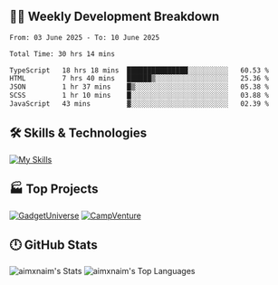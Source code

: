 

## 🧑‍💻 Weekly Development Breakdown

<!--START_SECTION:waka-->

```txt
From: 03 June 2025 - To: 10 June 2025

Total Time: 30 hrs 14 mins

TypeScript   18 hrs 18 mins  ███████████████░░░░░░░░░░   60.53 %
HTML         7 hrs 40 mins   ██████▒░░░░░░░░░░░░░░░░░░   25.36 %
JSON         1 hr 37 mins    █▒░░░░░░░░░░░░░░░░░░░░░░░   05.38 %
SCSS         1 hr 10 mins    █░░░░░░░░░░░░░░░░░░░░░░░░   03.88 %
JavaScript   43 mins         ▓░░░░░░░░░░░░░░░░░░░░░░░░   02.39 %
```

<!--END_SECTION:waka-->

## 🛠️ Skills & Technologies

[![My Skills](https://skillicons.dev/icons?i=angular,react,docker,mongodb,nodejs,express,github,bootstrap,prisma,postman,postgres&perline=8)](https://skillicons.dev)

## 🏭 Top Projects

[![GadgetUniverse](https://github-readme-stats.vercel.app/api/pin/?username=aimxnaim&repo=GadgetUniverse&theme=dark)](https://github.com/aimxnaim/GadgetUniverse)
[![CampVenture](https://github-readme-stats.vercel.app/api/pin/?username=aimxnaim&repo=CampVenture&theme=dark)](https://github.com/aimxnaim/CampVenture)

## 🕛 GitHub Stats

![aimxnaim's Stats](https://github-readme-stats.vercel.app/api?username=aimxnaim&theme=tokyonight&show_icons=true&hide_border=true&count_private=true)
![aimxnaim's Top Languages](https://github-readme-stats.vercel.app/api/top-langs/?username=aimxnaim&theme=tokyonight&show_icons=true&hide_border=true&layout=compact)




